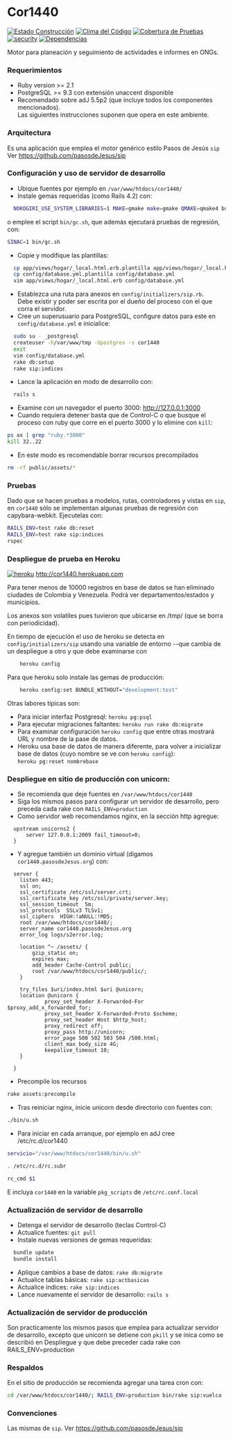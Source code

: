 # Cor1440
[![Estado Construcción](https://api.travis-ci.org/pasosdeJesus/cor1440_gen.svg?branch=master)](https://travis-ci.org/pasosdeJesus/cor1440_gen) [![Clima del Código](https://codeclimate.com/github/pasosdeJesus/cor1440_gen/badges/gpa.svg)](https://codeclimate.com/github/pasosdeJesus/cor1440_gen) [![Cobertura de Pruebas](https://codeclimate.com/github/pasosdeJesus/cor1440_gen/badges/coverage.svg)](https://codeclimate.com/github/pasosdeJesus/cor1440_gen) [![security](https://hakiri.io/github/pasosdeJesus/cor1440_gen/master.svg)](https://hakiri.io/github/pasosdeJesus/cor1440_gen/master) [![Dependencias](https://gemnasium.com/pasosdeJesus/cor1440_gen.svg)](https://gemnasium.com/pasosdeJesus/cor1440_gen) 


Motor para planeación y seguimiento de actividades e informes en ONGs.


### Requerimientos
* Ruby version >= 2.1
* PostgreSQL >= 9.3 con extensión unaccent disponible
* Recomendado sobre adJ 5.5p2 (que incluye todos los componentes mencionados).  
  Las siguientes instrucciones suponen que opera en este ambiente.


### Arquitectura

Es una aplicación que emplea el motor genérico estilo Pasos de Jesús ```sip```
Ver https://github.com/pasosdeJesus/sip


### Configuración y uso de servidor de desarrollo
* Ubique fuentes por ejemplo en ```/var/www/htdocs/cor1440/```
* Instale gemas requeridas (como Rails 4.2) con:
```sh
  NOKOGIRI_USE_SYSTEM_LIBRARIES=1 MAKE=gmake make=gmake QMAKE=qmake4 bundle install
```
o emplee el script ```bin/gc.sh```, que además ejecutará pruebas de regresión, 
con:
```sh
SINAC=1 bin/gc.sh
```
* Copie y modifique las plantillas:
```sh
  cp app/views/hogar/_local.html.erb.plantilla app/views/hogar/_local.html.erb
  cp config/database.yml.plantilla config/database.yml
  vim app/views/hogar/_local.html.erb config/database.yml
```
* Establezca una ruta para anexos en ```config/initializers/sip.rb```.  
  Debe existir y poder ser escrita por el dueño del proceso con el que corra 
  el servidor.
* Cree un superusuario para PostgreSQL, configure datos para este en
  ```config/database.yml``` e inicialice:
```sh
  sudo su - _postgresql
  createuser -h/var/www/tmp -Upostgres -s cor1440
  exit
  vim config/database.yml
  rake db:setup
  rake sip:indices
```
* Lance la aplicación en modo de desarrollo con:
```sh
  rails s
```
* Examine con un navegador el puerto 3000: http://127.0.0.1:3000
* Cuando requiera detener basta que de Control-C o que busque el
  proceso con ruby que corre en el puerto 3000 y lo elimine con ```kill```:
```sh
ps ax | grep "ruby.*3000"
kill 32..22
```
* En este modo es recomendable borrar recursos precompilados 
```sh
rm -rf public/assets/*
```

### Pruebas

Dado que se hacen pruebas a modelos, rutas, controladores y vistas en 
```sip```, en ```cor1440``` sólo se implementan algunas pruebas 
de regresión con capybara-webkit.  Ejecutelas con:

```sh
RAILS_ENV=test rake db:reset
RAILS_ENV=test rake sip:indices
rspec
```

### Despliegue de prueba en Heroku

[![heroku](https://www.herokucdn.com/deploy/button.svg)](http://cor1440.herokuapp.com) http://cor1440.herokuapp.com

Para tener menos de 10000 registros en base de datos se han eliminado ciudades 
de Colombia y Venezuela. Podrá ver departamentos/estados y municipios.

Los anexos son volatiles pues tuvieron que ubicarse en /tmp/ (que se 
borra con periodicidad).

En tiempo de ejecución el uso de heroku se detecta en 
```config/initializers/sip``` usando una variable de entorno 
--que cambia de un despliegue a otro y que debe examinarse con 
```sh
	heroku config
```
Para que heroku solo instale las gemas de producción:
```sh
	heroku config:set BUNDLE_WITHOUT="development:test"
```

Otras labores tipicas son:
* Para iniciar interfaz Postgresql: ```heroku pg:psql```
* Para ejecutar migraciones faltantes: ```heroku run rake db:migrate```
* Para examinar configuración ```heroku config``` que entre otras mostrará URL 
  y nombre de la pase de datos.
* Heroku usa base de datos de manera diferente, para volver a inicializar base 
  de datos (cuyo nombre se ve con ```heroku config```):  
  ```heroku pg:reset nombrebase```

### Despliegue en sitio de producción con unicorn:

* Se recomienda que deje fuentes en ```/var/www/htdocs/cor1440```
* Siga los mismos pasos para configurar un servidor de desarrollo, pero
  preceda cada rake con ```RAILS_ENV=production```
* Como servidor web recomendamos nginx, en la sección http agregue:
```
  upstream unicorns2 {
	  server 127.0.0.1:2009 fail_timeout=0;
  }
```
* Y agregue también un dominio virtual (digamos `cor1440.pasosdeJesus.org`) con:
```
  server {
    listen 443;
    ssl on;
    ssl_certificate /etc/ssl/server.crt;
    ssl_certificate_key /etc/ssl/private/server.key;
    ssl_session_timeout  5m;
    ssl_protocols  SSLv3 TLSv1;
    ssl_ciphers  HIGH:!aNULL:!MD5;
    root /var/www/htdocs/cor1440/;
    server_name cor1440.pasosdeJesus.org
    error_log logs/s2error.log;

    location ^~ /assets/ {
        gzip_static on;
        expires max;
        add_header Cache-Control public;
        root /var/www/htdocs/cor1440/public/;
    }

    try_files $uri/index.html $uri @unicorn;
    location @unicorn {
            proxy_set_header X-Forwarded-For $proxy_add_x_forwarded_for;
            proxy_set_header X-Forwarded-Proto $scheme;
            proxy_set_header Host $http_host;
            proxy_redirect off;
            proxy_pass http://unicorn;
            error_page 500 502 503 504 /500.html;
            client_max_body_size 4G;
            keepalive_timeout 10;
    }

  }
```
* Precompile los recursos 
```sh 
rake assets:precompile
```
* Tras reiniciar nginx, inicie unicorn desde directorio con fuentes con:
```sh 
./bin/u.sh
```
* Para iniciar en cada arranque, por ejemplo en adJ cree /etc/rc.d/cor1440
```sh
servicio="/var/www/htdocs/cor1440/bin/u.sh"

. /etc/rc.d/rc.subr

rc_cmd $1
```
  E incluya ```cor1440``` en la variable ```pkg_scripts``` de ```/etc/rc.conf.local```

### Actualización de servidor de desarrollo

* Detenga el servidor de desarrollo (teclas Control-C)
* Actualice fuentes: ```git pull```
* Instale nuevas versiones de gemas requeridas: 
``` sh
  bundle update
  bundle install
```
* Aplique cambios a base de datos: ```rake db:migrate```
* Actualice tablas básicas: ```rake sip:actbasicas```
* Actualice índices: ```rake sip:indices```
* Lance nuevamente el servidor de desarrollo: ```rails s```

### Actualización de servidor de producción

Son practicamente los mismos pasos que emplea para actualizar servidor 
de desarrollo, excepto que unicorn se detiene con ```pkill``` y se inica
como se describió en Despliegue y que debe preceder cada rake con 
	RAILS_ENV=production

### Respaldos

En el sitio de producción se recomienda agregar una tarea cron con:

``` sh
cd /var/www/htdocs/cor1440/; RAILS_ENV=production bin/rake sip:vuelca 
```

### Convenciones

Las mismas de ```sip```.  Ver https://github.com/pasosdeJesus/sip
